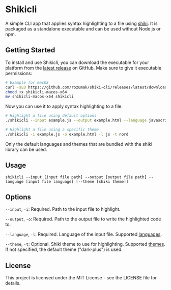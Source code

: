 # Shikicli

A simple CLI app that applies syntax highlighting to a file using [shiki](https://github.com/shikijs/shiki). It is packaged as a standalone executable and can be used without Node.js or npm.

## Getting Started

To install and use Shikicli, you can download the executable for your platform from the [latest release](https://github.com/rozumak/shiki-cli/releases/latest) on GitHub. Make sure to give it executable permissions:

```bash
# Example for macOS
curl -sLO https://github.com/rozumak/shiki-cli/releases/latest/download/shikicli-macos-x64
chmod +x shikicli-macos-x64
mv shikicli-macos-x64 shikicli
```

Now you can use it to apply syntax highlighting to a file:

```bash
# Highlight a file using default options
./shikicli --input example.js --output example.html --language javascript

# Highlight a file using a specific theme
./shikicli -i example.js -o example.html -l js -t nord
```

Only the default languages and themes that are bundled with the shiki library can be used.

## Usage

```
shikicli --input [input file path] --output [output file path] --language [input file language] [--theme [shiki theme]]
```

## Options

`--input`, `-i`: Required. Path to the input file to highlight.

`--output`, `-o`: Required. Path to the output file to write the highlighted code to.

`--language`, `-l`: Required. Language of the input file. Supported [languages](https://github.com/shikijs/shiki/blob/main/docs/languages.md#all-languages).

`--theme`, `-t`: Optional. Shiki theme to use for highlighting. Supported [themes](https://github.com/shikijs/shiki/blob/main/docs/themes.md#all-themes). If not specified, the default theme ("dark-plus") is used.

## License

This project is licensed under the MIT License - see the LICENSE file for details.
